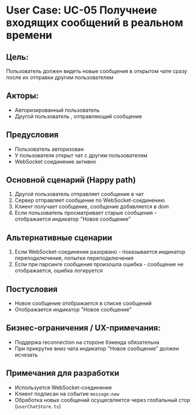 # User Case: UC-05 Получнеие входящих сообщений в реальном времени

## Цель:

Пользователь должен видеть новые сообщения в открытом чате сразу после их отправки другим пользователем

## Акторы:

- Авторизированный пользователь
- Другой пользователь , отправляющий сообщение

## Предусловия

- Пользователь авторизован
- У пользователя открыт чат с другим пользователем
- WebSocket соединение активно

## Основной сценарий (Happy path)

1. Другой пользователь отправляет сообщение в чат
2. Сервер отправляет сообщение по WebSocket-соединению
3. Клиент получает сообщение, сообщение добавляется в dom
4. Если пользователь просматривает старые сообщения - отображается индикатор "Новое сообщение"

## Альтернативные сценарии

1. Если WebSocket-соединение разорвано - показывается индикатор переподключения, попытки переподключения
2. Если при парсинге сообщения произошла ошибка - сообщение не отображается, ошибка логируется

## Постусловия

- Новое сообщение отображается в списке сообщений
- Отображается индикатор "Новое сообщение"

## Бизнес-ограничения / UX-примечания:

- Поддержа reconnection на стороне бэкенда обязательна
- При прикрутке вниз чата индикатор "Новое сообщение" должен исчезать

## Примечания для разработки

- Используется WebSocket-соединение
- Клиент подписан на событие `message:new`
- Обработка новых сообщений осущесвляется через глобальный стор (`userChatStore.ts`)
